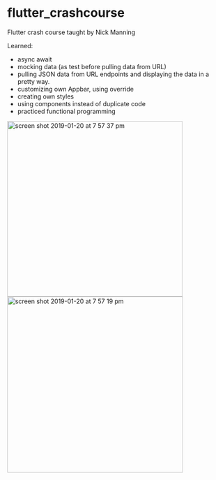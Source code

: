 # flutter_crashcourse

Flutter crash course taught by Nick Manning

Learned:
* async await
* mocking data (as test before pulling data from URL)
* pulling JSON data from URL endpoints and displaying the data in a pretty way.
* customizing own Appbar, using override
* creating own styles
* using components instead of duplicate code
* practiced functional programming

<img width="402" alt="screen shot 2019-01-20 at 7 57 37 pm" src="https://user-images.githubusercontent.com/16982271/51452306-70b1b780-1cee-11e9-90bb-5ad257a111f4.png">  <img width="403" alt="screen shot 2019-01-20 at 7 57 19 pm" src="https://user-images.githubusercontent.com/16982271/51452309-71e2e480-1cee-11e9-9fbf-d89b61d5a281.png">
